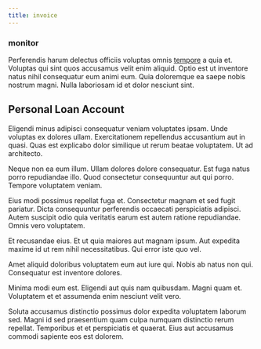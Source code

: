 ```yaml
---
title: invoice
---
```


### monitor

Perferendis harum delectus officiis voluptas omnis [tempore](/earum/et/logistical_cambridgeshire_maroon.md) a quia et. Voluptas qui sint quos accusamus velit enim aliquid. Optio est ut inventore natus nihil consequatur eum animi eum. Quia doloremque ea saepe nobis nostrum magni. Nulla laboriosam id et dolor nesciunt sint.

## Personal Loan Account

Eligendi minus adipisci consequatur veniam voluptates ipsam. Unde voluptas ex dolores ullam. Exercitationem repellendus accusantium aut in quasi. Quas est explicabo dolor similique ut rerum beatae voluptatem. Ut ad architecto.

Neque non ea eum illum. Ullam dolores dolore consequatur. Est fuga natus porro repudiandae illo. Quod consectetur consequuntur aut qui porro. Tempore voluptatem veniam.

Eius modi possimus repellat fuga et. Consectetur magnam et sed fugit pariatur. Dicta consequuntur perferendis occaecati perspiciatis adipisci. Autem suscipit odio quia veritatis earum est autem ratione repudiandae. Omnis vero voluptatem.

Et recusandae eius. Et ut quia maiores aut magnam ipsum. Aut expedita maxime id ut rem nihil necessitatibus. Qui error iste quo vel.

Amet aliquid doloribus voluptatem eum aut iure qui. Nobis ab natus non qui. Consequatur est inventore dolores.

Minima modi eum est. Eligendi aut quis nam quibusdam. Magni quam et. Voluptatem et et assumenda enim nesciunt velit vero.

Soluta accusamus distinctio possimus dolor expedita voluptatem laborum sed. Magni id sed praesentium quam culpa numquam distinctio rerum repellat. Temporibus et et perspiciatis et quaerat. Eius aut accusamus commodi sapiente eos est dolorem.
